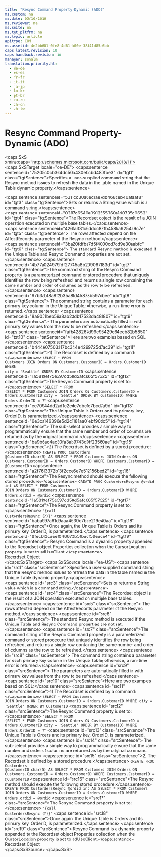 ```yaml
---
title: "Resync Command Property-Dynamic (ADO)"
ms.custom: na
ms.date: 05/16/2016
ms.reviewer: na
ms.suite: na
ms.tgt_pltfrm: na
ms.topic: article
apitype: COM
ms.assetid: 4e2bb601-0fe8-4d61-b00e-38341d85a6bb
caps.latest.revision: 10
caps.handback.revision: 10
manager: sonalm
translation.priority.ht: 
  - de-de
  - es-es
  - fr-fr
  - it-it
  - ja-jp
  - ko-kr
  - pt-br
  - ru-ru
  - zh-cn
  - zh-tw
---
```

# Resync Command Property-Dynamic (ADO)
<?xml version="1.0" encoding="utf-8"?>
<caps:SxS xmlns:caps="http://schemas.microsoft.com/build/caps/2013/11">
  <caps:SxSTarget locale="de-DE">
    <developerReferenceWithoutSyntaxDocument xsi:schemaLocation="http://ddue.schemas.microsoft.com/authoring/2003/5 http://dduestorage.blob.core.windows.net/ddueschema/developer.xsd" xmlns="http://ddue.schemas.microsoft.com/authoring/2003/5" xmlns:xlink="http://www.w3.org/1999/xlink" xmlns:xsi="http://www.w3.org/2001/XMLSchema-instance">
      <introduction>
        <para>
          <caps:sentence sentenceid="75205c0cb364dc50b430e0cbd480fbe3" id="tgt1" class="tgtSentence">Specifies a user-supplied command string that the <legacyLink xlink:href="73b355d4-a4c0-434b-bfc4-039b1c76b32e">Resync</legacyLink> method issues to refresh the data in the table named in the <legacyLink xlink:href="d0e775d8-e353-46a1-ad10-ed4cc240dfaa">Unique Table</legacyLink> dynamic property.</caps:sentence>
        </para>
      </introduction>
      <section>
        <title>
          <caps:sentence sentenceid="6f253c84dca33d0cd6f1b864ea701e8a" id="tgt2" class="tgtSentence">Settings and Return Values</caps:sentence>
        </title>
        <content>
          <para>
            <caps:sentence sentenceid="5311cc30a6ec1ae7db468ceb40afaaf8" id="tgt3" class="tgtSentence">Sets or returns a <languageKeyword>String</languageKeyword> value which is a command string.</caps:sentence>
          </para>
        </content>
      </section>
      <languageReferenceRemarks>
        <content>
          <para>
            <caps:sentence sentenceid="0387c6540e0912555360a140735c0652" id="tgt4" class="tgtSentence">The <legacyLink xlink:href="ede1415f-c3df-4cc5-a05b-2576b2b84b60">Recordset</legacyLink> object is the result of a JOIN operation executed on multiple base tables.</caps:sentence>
            <caps:sentence sentenceid="426fa331c6ddcc82fb458ba9254a9c7e" id="tgt5" class="tgtSentence"> The rows affected depend on the <legacyItalic>AffectRecords</legacyItalic> parameter of the <legacyLink xlink:href="73b355d4-a4c0-434b-bfc4-039b1c76b32e">Resync</legacyLink> method.</caps:sentence>
            <caps:sentence sentenceid="3ba20fdfba7d5f4000cd7dd9e30aabfc" id="tgt6" class="tgtSentence"> The standard <legacyBold>Resync</legacyBold> method is executed if the <legacyLink xlink:href="d0e775d8-e353-46a1-ad10-ed4cc240dfaa">Unique Table</legacyLink> and <legacyBold>Resync Command</legacyBold> properties are not set.</caps:sentence>
          </para>
          <para>
            <caps:sentence sentenceid="4b77a024979fdf27745a8b209067f83d" id="tgt7" class="tgtSentence">The command string of the <legacyBold>Resync Command</legacyBold> property is a parameterized command or stored procedure that uniquely identifies the row being refreshed, and returns a single row containing the same number and order of columns as the row to be refreshed.</caps:sentence>
            <caps:sentence sentenceid="97b3abf8a8f2b35a8fd45878b597dbee" id="tgt8" class="tgtSentence"> The command string contains a parameter for each primary key column in the <legacyBold>Unique Table</legacyBold>; otherwise, a run-time error is returned.</caps:sentence>
            <caps:sentence sentenceid="8a9051beb59a8ab23db17523da481807" id="tgt9" class="tgtSentence"> The parameters are automatically filled in with primary key values from the row to be refreshed.</caps:sentence>
          </para>
          <para>
            <caps:sentence sentenceid="fafb428267d99e98429c64ecb82b5850" id="tgt10" class="tgtSentence">Here are two examples based on SQL:</caps:sentence>
          </para>
          <para>
            <caps:sentence sentenceid="b444607503217bc344e4299725d7ac39" id="tgt11" class="tgtSentence">1) The <legacyBold>Recordset</legacyBold> is defined by a command:</caps:sentence>
          </para>
          <code>SELECT * FROM Customers JOIN Orders ON 
   Customers.CustomerID = Orders.CustomerID
   WHERE city = 'Seattle'
   ORDER BY CustomerID</code>
          <para>
            <caps:sentence sentenceid="1a5819ef75e397cd58d5afc665f57325" id="tgt12" class="tgtSentence">The <legacyBold>Resync Command</legacyBold> property is set to:</caps:sentence>
          </para>
          <code>"SELECT * FROM 
   (SELECT * FROM Customers JOIN Orders 
   ON Customers.CustomerID = Orders.CustomerID
   city = 'Seattle' ORDER BY CustomerID)
WHERE Orders.OrderID = ?"</code>
          <para>
            <caps:sentence sentenceid="ee70944dd2ad1c2ede7dbc1e7bcd7a9d" id="tgt13" class="tgtSentence">The <legacyBold>Unique Table</legacyBold> is <legacyItalic>Orders</legacyItalic> and its primary key, <legacyItalic>OrderID</legacyItalic>, is parameterized.</caps:sentence>
            <caps:sentence sentenceid="6e3ca146396e5d2c1181aa01ebf90dc5" id="tgt14" class="tgtSentence"> The sub-select provides a simple way to programmatically ensure that the same number and order of columns are returned as by the original command.</caps:sentence>
          </para>
          <para>
            <caps:sentence sentenceid="ba9b6ac4ac30fa3ab9743d0ff23560ae" id="tgt15" class="tgtSentence">2) The <legacyBold>Recordset</legacyBold> is defined by a stored procedure:</caps:sentence>
          </para>
          <code>CREATE PROC Custorders @CustomerID char(5) AS 
SELECT * FROM Customers JOIN Orders ON 
Customers.CustomerID = Orders.CustomerID 
WHERE Customers.CustomerID = @CustomerID</code>
          <para>
            <caps:sentence sentenceid="a2f7613372b13f2cce6e7e512156bed2" id="tgt16" class="tgtSentence">The <legacyBold>Resync</legacyBold> method should execute the following stored procedure:</caps:sentence>
          </para>
          <code>CREATE PROC CustordersResync @ordid int AS 
SELECT * FROM Customers JOIN Orders ON 
Customers.CustomerID = Orders.CustomerID
WHERE Orders.ordid  = @ordid</code>
          <para>
            <caps:sentence sentenceid="1a5819ef75e397cd58d5afc665f57325" id="tgt17" class="tgtSentence">The <legacyBold>Resync Command</legacyBold> property is set to:</caps:sentence>
          </para>
          <code>"{call CustordersResync (?)}"</code>
          <para>
            <caps:sentence sentenceid="baba997a61d9aaa4630c7bce219e40aa" id="tgt18" class="tgtSentence">Once again, the <legacyBold>Unique Table</legacyBold> is <legacyItalic>Orders</legacyItalic> and its primary key, <legacyItalic>OrderID</legacyItalic>, is parameterized.</caps:sentence>
          </para>
          <para>
            <caps:sentence sentenceid="8fecb13caeef048872b5fbacf59eaca4" id="tgt19" class="tgtSentence">
              <legacyBold>Resync Command</legacyBold> is a dynamic property appended to the <legacyBold>Recordset</legacyBold> object <legacyLink xlink:href="1d539aa8-ce0d-4418-ab03-8d0a3c1e9d82">Properties</legacyLink> collection when the <legacyLink xlink:href="39c8d86e-7ee9-4182-be5e-aad5ce952f84">CursorLocation</legacyLink> property is set to <legacyBold>adUseClient</legacyBold>.</caps:sentence>
          </para>
        </content>
      </languageReferenceRemarks>
      <section>
        <title>
          <caps:sentence sentenceid="2f342d3be839cc5b67ae0de7d404b8e6" id="tgt20" class="tgtSentence">Applies To</caps:sentence>
        </title>
        <content>
          <para>
            <link xlink:href="ede1415f-c3df-4cc5-a05b-2576b2b84b60">Recordset Object</link>
          </para>
        </content>
      </section>
      <relatedTopics></relatedTopics>
    </developerReferenceWithoutSyntaxDocument>
  </caps:SxSTarget>
  <caps:SxSSource locale="en-US">
    <developerReferenceWithoutSyntaxDocument xsi:schemaLocation="http://ddue.schemas.microsoft.com/authoring/2003/5 http://dduestorage.blob.core.windows.net/ddueschema/developer.xsd" xmlns="http://ddue.schemas.microsoft.com/authoring/2003/5" xmlns:xlink="http://www.w3.org/1999/xlink" xmlns:xsi="http://www.w3.org/2001/XMLSchema-instance">
      <introduction>
        <para>
          <caps:sentence id="src1" class="srcSentence">Specifies a user-supplied command string that the <legacyLink xlink:href="73b355d4-a4c0-434b-bfc4-039b1c76b32e">Resync</legacyLink> method issues to refresh the data in the table named in the <legacyLink xlink:href="d0e775d8-e353-46a1-ad10-ed4cc240dfaa">Unique Table</legacyLink> dynamic property.</caps:sentence>
        </para>
      </introduction>
      <section>
        <title>
          <caps:sentence id="src2" class="srcSentence">Settings and Return Values</caps:sentence>
        </title>
        <content>
          <para>
            <caps:sentence id="src3" class="srcSentence">Sets or returns a <languageKeyword>String</languageKeyword> value which is a command string.</caps:sentence>
          </para>
        </content>
      </section>
      <languageReferenceRemarks>
        <content>
          <para>
            <caps:sentence id="src4" class="srcSentence">The <legacyLink xlink:href="ede1415f-c3df-4cc5-a05b-2576b2b84b60">Recordset</legacyLink> object is the result of a JOIN operation executed on multiple base tables.</caps:sentence>
            <caps:sentence id="src5" class="srcSentence"> The rows affected depend on the <legacyItalic>AffectRecords</legacyItalic> parameter of the <legacyLink xlink:href="73b355d4-a4c0-434b-bfc4-039b1c76b32e">Resync</legacyLink> method.</caps:sentence>
            <caps:sentence id="src6" class="srcSentence"> The standard <legacyBold>Resync</legacyBold> method is executed if the <legacyLink xlink:href="d0e775d8-e353-46a1-ad10-ed4cc240dfaa">Unique Table</legacyLink> and <legacyBold>Resync Command</legacyBold> properties are not set.</caps:sentence>
          </para>
          <para>
            <caps:sentence id="src7" class="srcSentence">The command string of the <legacyBold>Resync Command</legacyBold> property is a parameterized command or stored procedure that uniquely identifies the row being refreshed, and returns a single row containing the same number and order of columns as the row to be refreshed.</caps:sentence>
            <caps:sentence id="src8" class="srcSentence"> The command string contains a parameter for each primary key column in the <legacyBold>Unique Table</legacyBold>; otherwise, a run-time error is returned.</caps:sentence>
            <caps:sentence id="src9" class="srcSentence"> The parameters are automatically filled in with primary key values from the row to be refreshed.</caps:sentence>
          </para>
          <para>
            <caps:sentence id="src10" class="srcSentence">Here are two examples based on SQL:</caps:sentence>
          </para>
          <para>
            <caps:sentence id="src11" class="srcSentence">1) The <legacyBold>Recordset</legacyBold> is defined by a command:</caps:sentence>
          </para>
          <code>SELECT * FROM Customers JOIN Orders ON 
   Customers.CustomerID = Orders.CustomerID
   WHERE city = 'Seattle'
   ORDER BY CustomerID</code>
          <para>
            <caps:sentence id="src12" class="srcSentence">The <legacyBold>Resync Command</legacyBold> property is set to:</caps:sentence>
          </para>
          <code>"SELECT * FROM 
   (SELECT * FROM Customers JOIN Orders 
   ON Customers.CustomerID = Orders.CustomerID
   city = 'Seattle' ORDER BY CustomerID)
WHERE Orders.OrderID = ?"</code>
          <para>
            <caps:sentence id="src13" class="srcSentence">The <legacyBold>Unique Table</legacyBold> is <legacyItalic>Orders</legacyItalic> and its primary key, <legacyItalic>OrderID</legacyItalic>, is parameterized.</caps:sentence>
            <caps:sentence id="src14" class="srcSentence"> The sub-select provides a simple way to programmatically ensure that the same number and order of columns are returned as by the original command.</caps:sentence>
          </para>
          <para>
            <caps:sentence id="src15" class="srcSentence">2) The <legacyBold>Recordset</legacyBold> is defined by a stored procedure:</caps:sentence>
          </para>
          <code>CREATE PROC Custorders @CustomerID char(5) AS 
SELECT * FROM Customers JOIN Orders ON 
Customers.CustomerID = Orders.CustomerID 
WHERE Customers.CustomerID = @CustomerID</code>
          <para>
            <caps:sentence id="src16" class="srcSentence">The <legacyBold>Resync</legacyBold> method should execute the following stored procedure:</caps:sentence>
          </para>
          <code>CREATE PROC CustordersResync @ordid int AS 
SELECT * FROM Customers JOIN Orders ON 
Customers.CustomerID = Orders.CustomerID
WHERE Orders.ordid  = @ordid</code>
          <para>
            <caps:sentence id="src17" class="srcSentence">The <legacyBold>Resync Command</legacyBold> property is set to:</caps:sentence>
          </para>
          <code>"{call CustordersResync (?)}"</code>
          <para>
            <caps:sentence id="src18" class="srcSentence">Once again, the <legacyBold>Unique Table</legacyBold> is <legacyItalic>Orders</legacyItalic> and its primary key, <legacyItalic>OrderID</legacyItalic>, is parameterized.</caps:sentence>
          </para>
          <para>
            <caps:sentence id="src19" class="srcSentence">
              <legacyBold>Resync Command</legacyBold> is a dynamic property appended to the <legacyBold>Recordset</legacyBold> object <legacyLink xlink:href="1d539aa8-ce0d-4418-ab03-8d0a3c1e9d82">Properties</legacyLink> collection when the <legacyLink xlink:href="39c8d86e-7ee9-4182-be5e-aad5ce952f84">CursorLocation</legacyLink> property is set to <legacyBold>adUseClient</legacyBold>.</caps:sentence>
          </para>
        </content>
      </languageReferenceRemarks>
      <section>
        <title>
          <caps:sentence id="src20" class="srcSentence">Applies To</caps:sentence>
        </title>
        <content>
          <para>
            <link xlink:href="ede1415f-c3df-4cc5-a05b-2576b2b84b60">Recordset Object</link>
          </para>
        </content>
      </section>
      <relatedTopics></relatedTopics>
    </developerReferenceWithoutSyntaxDocument>
  </caps:SxSSource>
</caps:SxS>